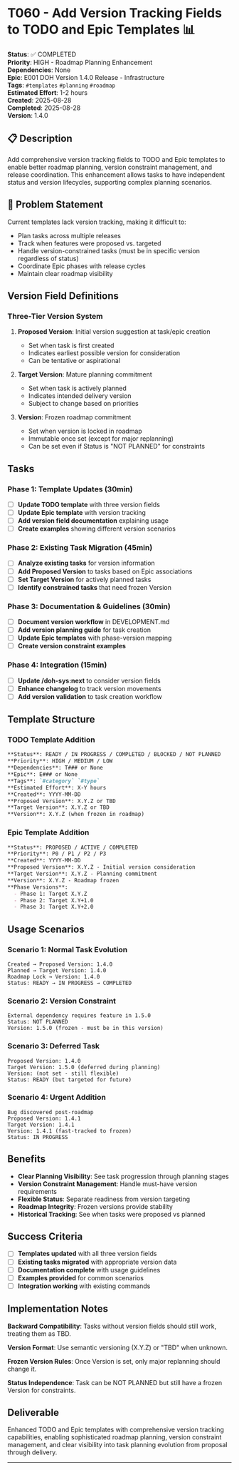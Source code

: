 # T060 - Add Version Tracking Fields to TODO and Epic Templates 📊

**Status**: ✅ COMPLETED  
**Priority**: HIGH - Roadmap Planning Enhancement  
**Dependencies**: None  
**Epic**: E001 DOH Version 1.4.0 Release - Infrastructure  
**Tags**: `#templates` `#planning` `#roadmap`  
**Estimated Effort**: 1-2 hours  
**Created**: 2025-08-28  
**Completed**: 2025-08-28  
**Version**: 1.4.0

## 📋 Description

Add comprehensive version tracking fields to TODO and Epic templates to enable better roadmap planning, version constraint management, and release coordination. This enhancement allows tasks to have independent status and version lifecycles, supporting complex planning scenarios.

## 🎯 Problem Statement

Current templates lack version tracking, making it difficult to:

- Plan tasks across multiple releases
- Track when features were proposed vs. targeted
- Handle version-constrained tasks (must be in specific version regardless of status)
- Coordinate Epic phases with release cycles
- Maintain clear roadmap visibility

## Version Field Definitions

### Three-Tier Version System

1. **Proposed Version**: Initial version suggestion at task/epic creation
   - Set when task is first created
   - Indicates earliest possible version for consideration
   - Can be tentative or aspirational

2. **Target Version**: Mature planning commitment
   - Set when task is actively planned
   - Indicates intended delivery version
   - Subject to change based on priorities

3. **Version**: Frozen roadmap commitment
   - Set when version is locked in roadmap
   - Immutable once set (except for major replanning)
   - Can be set even if Status is "NOT PLANNED" for constraints

## Tasks

### Phase 1: Template Updates (30min)

- [ ] **Update TODO template** with three version fields
- [ ] **Update Epic template** with version tracking
- [ ] **Add version field documentation** explaining usage
- [ ] **Create examples** showing different version scenarios

### Phase 2: Existing Task Migration (45min)

- [ ] **Analyze existing tasks** for version information
- [ ] **Add Proposed Version** to tasks based on Epic associations
- [ ] **Set Target Version** for actively planned tasks
- [ ] **Identify constrained tasks** that need frozen Version

### Phase 3: Documentation & Guidelines (30min)

- [ ] **Document version workflow** in DEVELOPMENT.md
- [ ] **Add version planning guide** for task creation
- [ ] **Update Epic templates** with phase-version mapping
- [ ] **Create version constraint examples**

### Phase 4: Integration (15min)

- [ ] **Update /doh-sys:next** to consider version fields
- [ ] **Enhance changelog** to track version movements
- [ ] **Add version validation** to task creation workflow

## Template Structure

### TODO Template Addition

```markdown
**Status**: READY / IN PROGRESS / COMPLETED / BLOCKED / NOT PLANNED  
**Priority**: HIGH / MEDIUM / LOW  
**Dependencies**: T### or None  
**Epic**: E### or None  
**Tags**: `#category` `#type`  
**Estimated Effort**: X-Y hours  
**Created**: YYYY-MM-DD  
**Proposed Version**: X.Y.Z or TBD  
**Target Version**: X.Y.Z or TBD  
**Version**: X.Y.Z (when frozen in roadmap)
```

### Epic Template Addition

```markdown
**Status**: PROPOSED / ACTIVE / COMPLETED  
**Priority**: P0 / P1 / P2 / P3  
**Created**: YYYY-MM-DD  
**Proposed Version**: X.Y.Z - Initial version consideration  
**Target Version**: X.Y.Z - Planning commitment  
**Version**: X.Y.Z - Roadmap frozen  
**Phase Versions**: 
  - Phase 1: Target X.Y.Z
  - Phase 2: Target X.Y+1.0
  - Phase 3: Target X.Y+2.0
```

## Usage Scenarios

### Scenario 1: Normal Task Evolution

```
Created → Proposed Version: 1.4.0
Planned → Target Version: 1.4.0  
Roadmap Lock → Version: 1.4.0
Status: READY → IN PROGRESS → COMPLETED
```

### Scenario 2: Version Constraint

```
External dependency requires feature in 1.5.0
Status: NOT PLANNED
Version: 1.5.0 (frozen - must be in this version)
```

### Scenario 3: Deferred Task

```
Proposed Version: 1.4.0
Target Version: 1.5.0 (deferred during planning)
Version: (not set - still flexible)
Status: READY (but targeted for future)
```

### Scenario 4: Urgent Addition

```
Bug discovered post-roadmap
Proposed Version: 1.4.1
Target Version: 1.4.1
Version: 1.4.1 (fast-tracked to frozen)
Status: IN PROGRESS
```

## Benefits

- **Clear Planning Visibility**: See task progression through planning stages
- **Version Constraint Management**: Handle must-have version requirements
- **Flexible Status**: Separate readiness from version targeting
- **Roadmap Integrity**: Frozen versions provide stability
- **Historical Tracking**: See when tasks were proposed vs planned

## Success Criteria

- [ ] **Templates updated** with all three version fields
- [ ] **Existing tasks migrated** with appropriate version data
- [ ] **Documentation complete** with usage guidelines
- [ ] **Examples provided** for common scenarios
- [ ] **Integration working** with existing commands

## Implementation Notes

**Backward Compatibility**: Tasks without version fields should still work, treating them as TBD.

**Version Format**: Use semantic versioning (X.Y.Z) or "TBD" when unknown.

**Frozen Version Rules**: Once Version is set, only major replanning should change it.

**Status Independence**: Task can be NOT PLANNED but still have a frozen Version for constraints.

## Deliverable

Enhanced TODO and Epic templates with comprehensive version tracking capabilities, enabling sophisticated roadmap planning, version constraint management, and clear visibility into task planning evolution from proposal through delivery.

---
